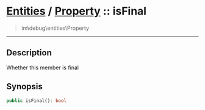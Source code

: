 # [Entities](entities.md) / [Property](entities-Property.md) :: isFinal
 > im\debug\entities\Property
____

## Description
Whether this member is final

## Synopsis
```php
public isFinal(): bool
```
